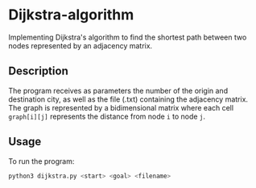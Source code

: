 # Dijkstra-algorithm

Implementing Dijkstra's algorithm to find the shortest path between two nodes represented by an adjacency matrix.

## Description

The program receives as parameters the number of the origin and destination city, as well as the file (.txt) containing the adjacency matrix. The graph is represented by a bidimensional matrix where each cell `graph[i][j]` represents the distance from node `i` to node `j`.

## Usage

To run the program:

```sh
python3 dijkstra.py <start> <goal> <filename>
